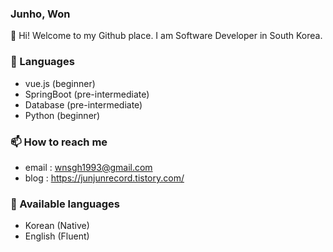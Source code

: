 ### Junho, Won
👋   Hi! Welcome to my Github place. I am Software Developer in South Korea. 


### 🔭   Languages
- vue.js (beginner)
- SpringBoot (pre-intermediate)
- Database (pre-intermediate)
- Python (beginner)

<!-- ### 🌱   I’m currently learning
- Vue.js
- oracle database
- Javascript
 -->
### 📫   How to reach me
- email : wnsgh1993@gmail.com
- blog : https://junjunrecord.tistory.com/

### 💬  Available languages 
- Korean (Native)
- English (Fluent)


<!--
**junjunwon/junjunwon** is a ✨ _special_ ✨ repository because its `README.md` (this file) appears on your GitHub profile.

Here are some ideas to get you started:

- 🔭 I’m currently working on ...
- 🌱 I’m currently learning ...
- 👯 I’m looking to collaborate on ...
- 🤔 I’m looking for help with ...
- 💬 Ask me about ...
- 📫 How to reach me: ...
- 😄 Pronouns: ...
- ⚡ Fun fact: ...
-->
